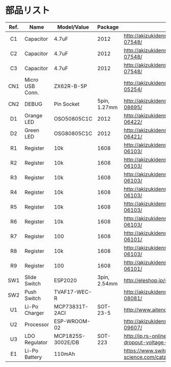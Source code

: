 # 部品リスト

| Ref. | Name            | Model/Value       | Package      | URL                                                                   |
|:----:|-----------------|-------------------|--------------|-----------------------------------------------------------------------|
| C1   | Capacitor       | 4.7uF             | 2012         | http://akizukidenshi.com/catalog/g/gP-07548/                          |
| C2   | Capacitor       | 4.7uF             | 2012         | http://akizukidenshi.com/catalog/g/gP-07548/                          |
| C3   | Capacitor       | 4.7uF             | 2012         | http://akizukidenshi.com/catalog/g/gP-07548/                          |
| CN1  | Micro USB Conn. | ZX62R-B-5P        |              | http://akizukidenshi.com/catalog/g/gC-05254/                          |
| CN2  | DEBUG           | Pin Socket        | 5pin, 1.27mm | http://akizukidenshi.com/catalog/g/gC-08695/                          |
| D1   | Orange LED      | OSO50805C1C       | 2012         | http://akizukidenshi.com/catalog/g/gI-06422/                          |
| D2   | Green LED       | OSG80805C1C       | 2012         | http://akizukidenshi.com/catalog/g/gI-06421/                          |
| R1   | Register        | 10k               | 1608         | http://akizukidenshi.com/catalog/g/gR-06103/                          |
| R2   | Register        | 10k               | 1608         | http://akizukidenshi.com/catalog/g/gR-06103/                          |
| R3   | Register        | 10k               | 1608         | http://akizukidenshi.com/catalog/g/gR-06103/                          |
| R4   | Register        | 10k               | 1608         | http://akizukidenshi.com/catalog/g/gR-06103/                          |
| R5   | Register        | 10k               | 1608         | http://akizukidenshi.com/catalog/g/gR-06103/                          |
| R6   | Register        | 10k               | 1608         | http://akizukidenshi.com/catalog/g/gR-06103/                          |
| R7   | Register        | 100               | 1608         | http://akizukidenshi.com/catalog/g/gR-06101/                          |
| R8   | Register        | 10k               | 1608         | http://akizukidenshi.com/catalog/g/gR-06103/                          |
| R9   | Register        | 100               | 1608         | http://akizukidenshi.com/catalog/g/gR-06101/                          |
| SW1  | Slide Switch    | ESP2020           | 3pin, 2.54mm | http://eleshop.jp/shop/g/gC5U122/                                     |
| SW2  | Push Switch     | TVAF17-WEC-R      |              | http://akizukidenshi.com/catalog/g/gP-08081/                          |
| U1   | Li-Po Charger   | MCP73831T-2ACI    | SOT-23-5     | http://www.aitendo.com/product/6258                                   |
| U2   | Processor       | ESP-WROOM-02      |              | http://akizukidenshi.com/catalog/g/gM-09607/                          |
| U3   | LDO Regulator   | MCP1825S-3002E/DB | SOT-223      | http://jp.rs-online.com/web/p/low-dropout-voltage-regulators/6695089/ |
| E1   | Li-Po Battery   | 110mAh            |              | https://www.switch-science.com/catalog/157/                           |
